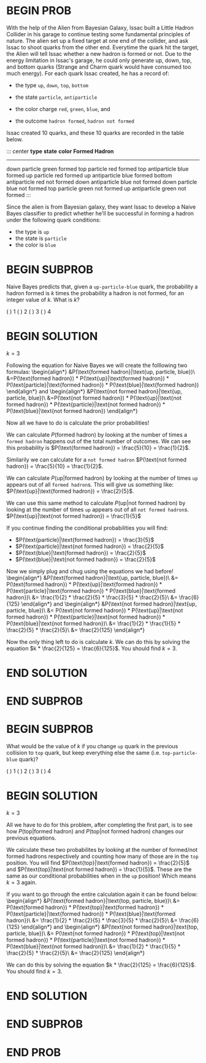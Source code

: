 # BEGIN PROB

With the help of the Alien from Bayesian Galaxy, Issac
built a Little Hadron Collider in his garage to continue testing some
fundamental principles of nature. The alien set up a fixed target at one
end of the collider, and ask Issac to shoot quarks from the other end.
Everytime the quark hit the target, the Alien will tell Issac whether a
new hadron is formed or not. Due to the energy limitation in Issac's
garage, he could only generate up, down, top, and bottom quarks (Strange
and Charm quark would have consumed too much energy). For each quark
Issac created, he has a record of:

-   the type `up`, `down`, `top`, `bottom`

-   the state `particle`, `antiparticle`

-   the color charge `red`, `green`, `blue`, and

-   the outcome `hadron formed`, `hadron not formed`

Issac created $10$ quarks, and these $10$ quarks are recorded in the table
below.

::: center
  **type**   **state**      **color**   **Formed Hadron**
  ---------- -------------- ----------- -------------------
  down       particle       green       formed
  top        particle       red         formed
  top        antiparticle   blue        formed
  up         particle       red         formed
  up         antiparticle   blue        formed
  bottom     antiparticle   red         not formed
  down       antiparticle   blue        not formed
  down       particle       blue        not formed
  top        particle       green       not formed
  up         antiparticle   green       not formed
:::

Since the alien is from Bayesian galaxy, they want Issac to develop a
Naive Bayes classifier to predict whether he'll be successful in forming
a hadron under the following quark conditions:

-   the type is `up`
-   the state is `particle`
-   the color is `blue`

# BEGIN SUBPROB

Naive Bayes predicts that, given a `up-particle-blue` quark,
the probability a hadron formed is $k$ times the probability a hadron is
not formed, for an integer value of $k$. What is $k$?

( ) $1$
( ) $2$
( ) $3$
( ) $4$

# BEGIN SOLUTION

$k = 3$

Following the equation for Naive Bayes we will create the folllowing two formulas:
\begin{align*}
&P(\text{formed hadron}|\text{up, particle, blue})\\
&=P(\text{formed hadron}) * P(\text{up}|\text{formed hadron}) * P(\text{particle}|\text{formed hadron}) * P(\text{blue}|\text{formed hadron})
\end{align*}
and
\begin{align*}
&P(\text{not formed hadron}|\text{up, particle, blue})\\
&=P(\text{not formed hadron}) * P(\text{up}|\text{not formed hadron}) * P(\text{particle}|\text{not formed hadron}) * P(\text{blue}|\text{not formed hadron})
\end{align*}

Now all we have to do is calculate the prior probabilities!

We can calculate $P(\text{formed hadron})$ by looking at the number of times a `formed hadron` happens out of the total number of outcomes. We can see this probability is $P(\text{formed hadron}) = \frac{5}{10} = \frac{1}{2}$.

Similarily we can calculate for a `not formed hadron` $P(\text{not formed hadron}) = \frac{5}{10} = \frac{1}{2}$.

We can calculate $P(\text{up}|\text{formed hadron})$ by looking at the number of times `up` appears out of all `formed hadron`s. This will give us something like: $P(\text{up}|\text{formed hadron}) = \frac{2}{5}$.

We can use this same method to calculate $P(\text{up}|\text{not formed hadron})$ by looking at the number of times `up` appears out of all `not formed hadron`s. $P(\text{up}|\text{not formed hadron}) = \frac{1}{5}$

If you continue finding the conditional probabilities you will find:

- $P(\text{particle}|\text{formed hadron}) = \frac{3}{5}$
- $P(\text{particle}|\text{not formed hadron}) = \frac{2}{5}$
- $P(\text{blue}|\text{formed hadron}) = \frac{2}{5}$
- $P(\text{blue}|\text{not formed hadron}) = \frac{2}{5}$

Now we simply plug and chug using the equations we had before!
\begin{align*}
&P(\text{formed hadron}|\text{up, particle, blue})\\
&= P(\text{formed hadron}) * P(\text{up}|\text{formed hadron}) * P(\text{particle}|\text{formed hadron}) * P(\text{blue}|\text{formed hadron})\\
&= \frac{1}{2} * \frac{2}{5} * \frac{3}{5} * \frac{2}{5}\\
&= \frac{6}{125}
\end{align*}
and 
\begin{align*}
&P(\text{not formed hadron}|\text{up, particle, blue})\\
&= P(\text{not formed hadron}) * P(\text{up}|\text{not formed hadron}) * P(\text{particle}|\text{not formed hadron}) * P(\text{blue}|\text{not formed hadron})\\
&= \frac{1}{2} * \frac{1}{5} * \frac{2}{5} * \frac{2}{5}\\
&= \frac{2}{125}
\end{align*}

Now the only thing left to do is calculate $k$. We can do this by solving the equation $k * \frac{2}{125} = \frac{6}{125}$. You should find $k=3$.

# END SOLUTION

# END SUBPROB

# BEGIN SUBPROB

What would be the value of $k$ if you change `up` quark in the
previous collision to `top` quark, but keep everything else the same (i.e.
`top-particle-blue` quark)?

( ) $1$
( ) $2$
( ) $3$
( ) $4$

# BEGIN SOLUTION

$k = 3$

All we have to do for this problem, after completing the first part, is to see how $P(\text{top}|\text{formed hadron})$ and $P(\text{top}|\text{not formed hadron})$ changes our previous equations.

We calculate these two probabilites by looking at the number of formed/not formed hadrons respectively and counting how many of those are in the `top` position. You will find $P(\text{top}|\text{formed hadron}) = \frac{2}{5}$ and $P(\text{top}|\text{not formed hadron}) = \frac{1}{5}$. These are the same as our conditional probabilities when in the `up` position! Which means $k=3$ again.

If you want to go through the entire calculation again it can be found below:
\begin{align*}
&P(\text{formed hadron}|\text{top, particle, blue})\\
&= P(\text{formed hadron}) * P(\text{top}|\text{formed hadron}) * P(\text{particle}|\text{formed hadron}) * P(\text{blue}|\text{formed hadron})\\
&= \frac{1}{2} * \frac{2}{5} * \frac{3}{5} * \frac{2}{5}\\
&= \frac{6}{125}
\end{align*}
and 
\begin{align*}
&P(\text{not formed hadron}|\text{top, particle, blue})\\
&= P(\text{not formed hadron}) * P(\text{top}|\text{not formed hadron}) * P(\text{particle}|\text{not formed hadron}) * P(\text{blue}|\text{not formed hadron})\\
&= \frac{1}{2} * \frac{1}{5} * \frac{2}{5} * \frac{2}{5}\\
&= \frac{2}{125}
\end{align*}

We can do this by solving the equation $k * \frac{2}{125} = \frac{6}{125}$. You should find $k=3$.

# END SOLUTION

# END SUBPROB

# END PROB